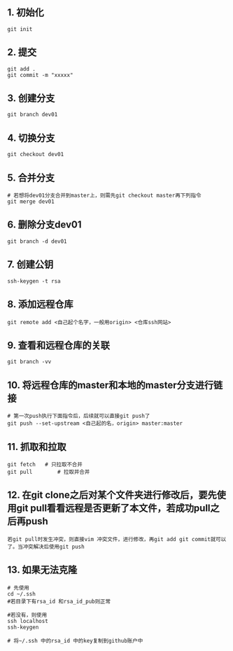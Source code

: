 ## 1. 初始化

```
git init
```

## 2. 提交

```
git add .
git commit -m "xxxxx"
```

## 3. 创建分支

```
git branch dev01
```

## 4. 切换分支

```
git checkout dev01
```

## 5. 合并分支

```
# 若想将dev01分支合并到master上，则需先git checkout master再下列指令
git merge dev01
```

## 6. 删除分支dev01

```
git branch -d dev01
```

## 7. 创建公钥

```
ssh-keygen -t rsa
```

## 8. 添加远程仓库

```
git remote add <自己起个名字，一般用origin> <仓库ssh网站>
```

## 9. 查看和远程仓库的关联

```
git branch -vv
```

## 10. 将远程仓库的master和本地的master分支进行链接

```
# 第一次push执行下面指令后，后续就可以直接git push了
git push --set-upstream <自己起的名，origin> master:master
```

## 11. 抓取和拉取

```
git fetch 	# 只拉取不合并
git pull 		# 拉取并合并
```

## 12. 在git clone之后对某个文件夹进行修改后，要先使用git pull看看远程是否更新了本文件，若成功pull之后再push

```
若git pull时发生冲突，则直接vim 冲突文件，进行修改，再git add git commit就可以了。当冲突解决后使用git push
```

## 13. 如果无法克隆

```
# 先使用
cd ~/.ssh
#若目录下有rsa_id 和rsa_id_pub则正常

#若没有，则使用
ssh localhost
ssh-keygen 

# 将~/.ssh 中的rsa_id 中的key复制到github账户中
```






































